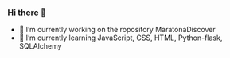 ### Hi there 👋

<!--
**Stephanie345/Stephanie345** is a ✨ _special_ ✨ repository because its `README.md` (this file) appears on your GitHub profile.

Here are some ideas to get you started:

- :tada: I’m currently working on the ropository MaratonaDiscover in this semester
- :rocket: I’m currently learning JavaScript, CSS, HTML, Python-flask, SQLAlchemy
- 👯 I’m looking to collaborate on ...
- 🤔 I’m looking for help with ...
- 💬 Ask me about ...
- 📫 How to reach me: ...
- 😄 Pronouns: ...
- ⚡ Fun fact: ...
-->
- :tada: I’m currently working on the ropository MaratonaDiscover
- :rocket: I’m currently learning JavaScript, CSS, HTML, Python-flask, SQLAlchemy
